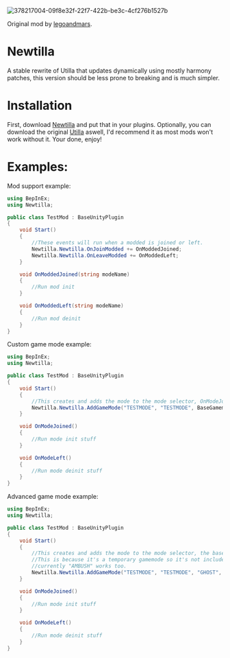 ![378217004-09f8e32f-22f7-422b-be3c-4cf276b1527b](https://github.com/user-attachments/assets/1736c692-0d27-46ca-b862-9eae41d56b7a)

Original mod by [legoandmars](https://github.com/legoandmars/Utilla).

# Newtilla
A stable rewrite of Utilla that updates dynamically using mostly harmony patches, this version should be less prone to breaking and is much simpler.

# Installation
First, download [Newtilla](https://github.com/Loafiat/Newtilla/releases) and put that in your plugins. Optionally, you can download the original [Utilla](https://github.com/legoandmars/Utilla) aswell, I'd recommend it as most mods won't work without it. Your done, enjoy!

# Examples:

Mod support example:
```cs
using BepInEx;
using Newtilla;

public class TestMod : BaseUnityPlugin
{
    void Start()
    {
        //These events will run when a modded is joined or left.
        Newtilla.Newtilla.OnJoinModded += OnModdedJoined;
        Newtilla.Newtilla.OnLeaveModded += OnModdedLeft;
    }

    void OnModdedJoined(string modeName)
    {
        //Run mod init
    }

    void OnModdedLeft(string modeName)
    {
        //Run mod deinit
    }
}

```

Custom game mode example:
```cs
using BepInEx;
using Newtilla;

public class TestMod : BaseUnityPlugin
{
    void Start()
    {
        //This creates and adds the mode to the mode selector, OnModeJoined and OnModeLeft aren't required.
        Newtilla.Newtilla.AddGameMode("TESTMODE", "TESTMODE", BaseGamemode.HUNT, false, OnModeJoined, OnModeLeft);
    }

    void OnModeJoined()
    {
        //Run mode init stuff
    }

    void OnModeLeft()
    {
        //Run mode deinit stuff
    }
}
```
Advanced game mode example:
```cs
using BepInEx;
using Newtilla;

public class TestMod : BaseUnityPlugin
{
    void Start()
    {
        //This creates and adds the mode to the mode selector, the base gamemode is replaced with "GHOST" here.
        //This is because it's a temporary gamemode so it's not included by default to avoid issues in the future
        //currently "AMBUSH" works too.
        Newtilla.Newtilla.AddGameMode("TESTMODE", "TESTMODE", "GHOST", false, OnModeJoined, OnModeLeft);
    }

    void OnModeJoined()
    {
        //Run mode init stuff
    }

    void OnModeLeft()
    {
        //Run mode deinit stuff
    }
}
```
